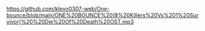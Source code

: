 https://github.com/klevo0307-web/One-bounce/blob/main/ONE%20BOUNCE%20(8%20Killers%20Vs%201%20Survivor)%20%20Die%20Of%20Death%20OST.mp3
